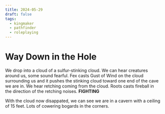 ```yaml
---
title: 2024-05-29
draft: false
tags:
  - kingmaker
  - pathfinder
  - roleplaying
---
```


# Way Down in the Hole

We drop into a cloud of a sulfur-stinking cloud. We can hear creatures around us, some sound fearful. Fex casts Gust of Wind on the cloud surrounding us and it pushes the stinking cloud toward one end of the cave we are in. We hear retching coming from the cloud. Roots casts fireball in the direction of the retching noises. **FIGHTING**

With the cloud now disappated, we can see we are in a cavern with a ceiling of 15 feet. Lots of cowering bogards in the corners. 
